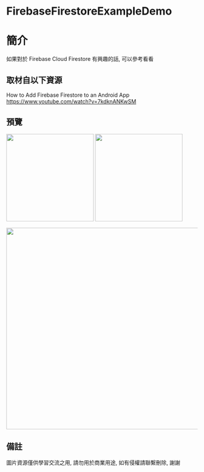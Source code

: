 # FirebaseFirestoreExampleDemo

簡介
==================================
如果對於 Firebase Cloud Firestore 有興趣的話, 可以參考看看                                   

取材自以下資源
--------
How to Add Firebase Firestore to an Android App                                                                 
https://www.youtube.com/watch?v=7kdknANKwSM    
                  
預覽
--------
<p align="left">
  <img src="https://i.imgur.com/oyyiUEK.png" width="230"/>
  <img src="https://i.imgur.com/FHOV7u4.png" width="230"/>
</p> 
<img src="https://i.imgur.com/TlQaBir.png" width="530"/>

備註
--------
圖片資源僅供學習交流之用, 請勿用於商業用途, 如有侵權請聯繫刪除, 謝謝
